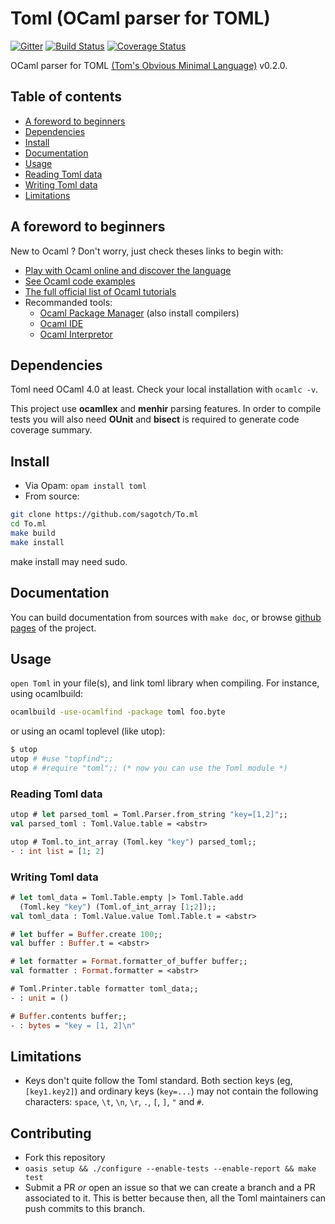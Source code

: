 # Toml (OCaml parser for TOML)

[![Gitter](https://badges.gitter.im/Join%20Chat.svg)](https://gitter.im/mackwic/To.ml?utm_source=badge&utm_medium=badge&utm_campaign=pr-badge&utm_content=badge)
[![Build Status](https://travis-ci.org/mackwic/To.ml.png?branch=master)](https://travis-ci.org/mackwic/To.ml)
[![Coverage Status](https://coveralls.io/repos/mackwic/To.ml/badge.png?branch=master)](https://coveralls.io/r/mackwic/To.ml?branch=master)

OCaml parser for TOML [(Tom's Obvious Minimal Language)](https://github.com/mojombo/toml) v0.2.0.

## Table of contents

- [A foreword to beginners](#a-foreword-to-beginners)
- [Dependencies](#dependencies)
- [Install](#install)
- [Documentation](#documentation)
- [Usage](#usage)
- [Reading Toml data](#reading-toml-data)
- [Writing Toml data](#writing-toml-data)
- [Limitations](#limitations)

## A foreword to beginners

New to Ocaml ? Don't worry, just check theses links to begin with:

- [Play with Ocaml online and discover the language](http://try.ocamlpro.com/)
- [See Ocaml code examples](http://rosettacode.org/wiki/Category:OCaml)
- [The full official list of Ocaml tutorials](http://ocaml.org/learn/tutorials/)
- Recommanded tools:
    - [Ocaml Package Manager](https://opam.ocaml.org) (also install compilers)
    - [Ocaml IDE](http://www.algo-prog.info/ocaide/install.php)
    - [Ocaml Interpretor](https://github.com/diml/utop)

## Dependencies

Toml need OCaml 4.0 at least. Check your local installation with `ocamlc -v`.

This project use **ocamllex** and **menhir** parsing features. In order to
compile tests you will also need **OUnit** and **bisect** is required to
generate code coverage summary.

## Install

* Via Opam: `opam install toml`
* From source:
```bash
git clone https://github.com/sagotch/To.ml
cd To.ml
make build
make install
```
make install may need sudo.

## Documentation

You can build documentation from sources with `make doc`, or browse
[github pages](http://mackwic.github.io/To.ml/) of the project.

## Usage

`open Toml` in your file(s), and link toml library when compiling. For
instance, using ocamlbuild:
```bash
ocamlbuild -use-ocamlfind -package toml foo.byte
```
or using an ocaml toplevel (like utop):
```bash
$ utop
utop # #use "topfind";;
utop # #require "toml";; (* now you can use the Toml module *)
```

### Reading Toml data

```ocaml
utop # let parsed_toml = Toml.Parser.from_string "key=[1,2]";;
val parsed_toml : Toml.Value.table = <abstr>

utop # Toml.to_int_array (Toml.key "key") parsed_toml;;
- : int list = [1; 2]
```

### Writing Toml data

```ocaml
# let toml_data = Toml.Table.empty |> Toml.Table.add
  (Toml.key "key") (Toml.of_int_array [1;2]);;
val toml_data : Toml.Value.value Toml.Table.t = <abstr>

# let buffer = Buffer.create 100;;
val buffer : Buffer.t = <abstr>

# let formatter = Format.formatter_of_buffer buffer;;
val formatter : Format.formatter = <abstr>

# Toml.Printer.table formatter toml_data;;
- : unit = ()

# Buffer.contents buffer;;
- : bytes = "key = [1, 2]\n"
```

## Limitations

* Keys don't quite follow the Toml standard. Both section keys (eg,
`[key1.key2]`) and ordinary keys (`key=...`) may not contain the
following characters: `space`, `\t`, `\n`, `\r`, `.`, `[`, `]`, `"` and `#`.

## Contributing

- Fork this repository
- `oasis setup && ./configure --enable-tests --enable-report && make test`
- Submit a PR *or* open an issue so that we can create a branch and a
  PR associated to it.
  This is better because then, all the Toml maintainers can push commits
  to this branch.
